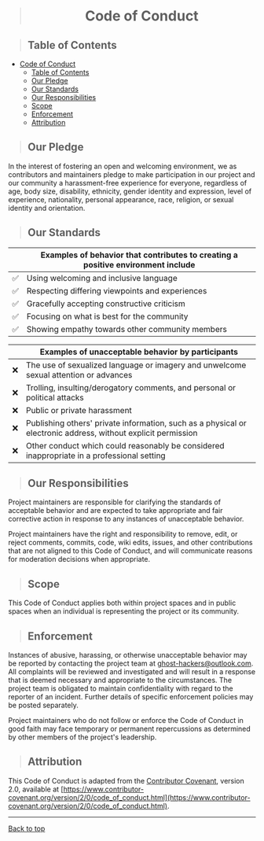 > # <p align="center">Code of Conduct</p>

> ## Table of Contents

- [Code of Conduct](#code-of-conduct)
  - [Table of Contents](#table-of-contents)
  - [Our Pledge](#our-pledge)
  - [Our Standards](#our-standards)
  - [Our Responsibilities](#our-responsibilities)
  - [Scope](#scope)
  - [Enforcement](#enforcement)
  - [Attribution](#attribution)

> ## Our Pledge

In the interest of fostering an open and welcoming environment, we as contributors and maintainers pledge to make participation in our project and our community a harassment-free experience for everyone, regardless of age, body size, disability, ethnicity, gender identity and expression, level of experience, nationality, personal appearance, race, religion, or sexual identity and orientation.

> ## Our Standards

| | Examples of behavior that contributes to creating a positive environment include |
| ------------------ | ----------------------------------------------- |
| :white_check_mark: | Using welcoming and inclusive language          |
| :white_check_mark: | Respecting differing viewpoints and experiences |
| :white_check_mark: | Gracefully accepting constructive criticism     |
| :white_check_mark: | Focusing on what is best for the community      |
| :white_check_mark: | Showing empathy towards other community members |

|     | Examples of unacceptable behavior by participants                                                             |
| --- | ------------------------------------------------------------------------------------------------------------- |
| :x: | The use of sexualized language or imagery and unwelcome sexual attention or advances                          |
| :x: | Trolling, insulting/derogatory comments, and personal or political attacks                                    |
| :x: | Public or private harassment                                                                                  |
| :x: | Publishing others' private information, such as a physical or electronic address, without explicit permission |
| :x: | Other conduct which could reasonably be considered inappropriate in a professional setting                    |

> ## Our Responsibilities

Project maintainers are responsible for clarifying the standards of acceptable behavior and are expected to take appropriate and fair corrective action in response to any instances of unacceptable behavior.

Project maintainers have the right and responsibility to remove, edit, or reject comments, commits, code, wiki edits, issues, and other contributions that are not aligned to this Code of Conduct, and will communicate reasons for moderation decisions when appropriate.

> ## Scope

This Code of Conduct applies both within project spaces and in public spaces when an individual is representing the project or its community.

> ## Enforcement

Instances of abusive, harassing, or otherwise unacceptable behavior may be reported by contacting the project team at [ghost-hackers@outlook.com](mailto:ghost-hackers@outlook.com). All complaints will be reviewed and investigated and will result in a response that is deemed necessary and appropriate to the circumstances. The project team is obligated to maintain confidentiality with regard to the reporter of an incident. Further details of specific enforcement policies may be posted separately.

Project maintainers who do not follow or enforce the Code of Conduct in good faith may face temporary or permanent repercussions as determined by other members of the project's leadership.

> ## Attribution

This Code of Conduct is adapted from the [Contributor Covenant](https://www.contributor-covenant.org), version 2.0, available at [https://www.contributor-covenant.org/version/2/0/code_of_conduct.html](https://www.contributor-covenant.org/version/2/0/code_of_conduct.html).

---
[Back to top](#code-of-conduct)
